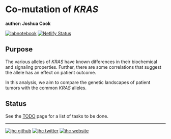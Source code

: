# Co-mutation of *KRAS*

**author: Joshua Cook**

[![labnotebook](https://img.shields.io/badge/Lab_Notebook-Comutation-7289DA.svg?style=flat&logo=jekyll)](https://project-notebook-comutation.netlify.com)
[![Netlify Status](https://api.netlify.com/api/v1/badges/56f5939e-2c13-45de-b8b0-c80d22dc53ae/deploy-status)](https://app.netlify.com/sites/project-notebook-comutation/deploys)

## Purpose

The various alleles of *KRAS* have known differences in their biochemical and signaling properties. Further, there are some correlations that suggest the allele has an effect on patient outcome.

In this analysis, we aim to compare the genetic landscapes of patient tumors with the common *KRAS* alleles.

## Status

See the [TODO](./TODO.md) page for a list of tasks to be done.

---

[![jhc github](https://img.shields.io/badge/GitHub-jhrcook-181717.svg?style=flat&logo=github)](https://github.com/jhrcook)
[![jhc twitter](https://img.shields.io/badge/Twitter-@JoshDoesA-00aced.svg?style=flat&logo=twitter)](https://twitter.com/JoshDoesa)
[![jhc website](https://img.shields.io/badge/Website-Joshua_Cook-5087B2.svg?style=flat&logo=telegram)](https://joshuacook.netlify.com)

